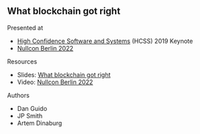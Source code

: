 ## What blockchain got right

Presented at

* [High Confidence Software and Systems](https://cps-vo.org/group/hcss_conference/program) (HCSS) 2019 Keynote
* [Nullcon Berlin 2022](https://nullcon.net/berlin-2022/conference-speakers/)

Resources

* Slides: [What blockchain got right](what_blockchain_got_right.pdf)
* Video: [Nullcon Berlin 2022](https://www.youtube.com/watch?v=ydRQf7HQi20)

Authors
* Dan Guido
* JP Smith
* Artem Dinaburg
